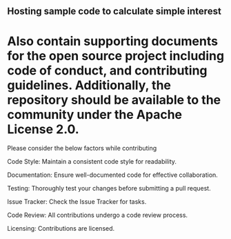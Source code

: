 ## Hosting sample code to calculate simple interest
# Also contain supporting documents for the open source project including code of conduct, and contributing guidelines. Additionally, the repository should be available to the community under the Apache License 2.0.

Please consider the below factors while contributing

Code Style:
Maintain a consistent code style for readability.

Documentation:
Ensure well-documented code for effective collaboration.

Testing:
Thoroughly test your changes before submitting a pull request.

Issue Tracker:
Check the Issue Tracker for tasks.

Code Review:
All contributions undergo a code review process.

Licensing:
Contributions are licensed.
